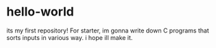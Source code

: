 # hello-world
its my first repository!
For starter, im gonna write down C programs that sorts inputs in various way.
i hope ill make it.
